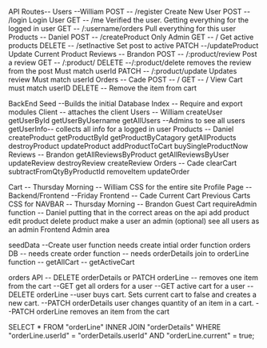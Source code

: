 API Routes--
    Users --William
        POST -- /register Create New User
        POST -- /login Login User
        GET -- /me Verified the user. Getting everything for the logged in user
        GET -- /:username/orders Pull everything for this user
    Products -- Daniel
        POST -- /createProduct Only Admin
        GET -- / Get active products
        DELETE -- /setInactive Set post to active
        PATCH --/updateProduct Update Current Product
    Reviews -- Brandon
        POST -- /:product/review Post a review
        GET -- /:product/
        DELETE --/:product/delete removes the review from the post Must match userId
        PATCH -- /:product/update Updates review Must match userId
    Orders -- Cade
        POST -- /
        GET -- / View Cart must match userID
        DELETE -- Remove the item from cart
    
BackEnd
    Seed --Builds the initial Database
    Index -- Require and export modules
    Client -- attaches the client
    Users -- William
        createUser
        getUserById
        getUserByUsername
        getAllUsers --Admins to see all users 
        getUserInfo-- collects all info for a logged in user
    Products -- Daniel
        createProduct
        getProductById
        getProductByCatagory
        getAllProducts
        destroyProduct
        updateProduct
        addProductToCart
        buySingleProductNow
    Reviews -- Brandon
        getAllReviewsByProduct
        getAllReviewsByUser
        updateReview
        destroyReview
        createReview
    Orders -- Cade
        clearCart
        subtractFromQtyByProductId
        removeItem
        updateOrder



Cart -- Thursday Morning -- William
CSS for the entire site
Profile Page -- Backend/Frontend --Friday
    Frontend -- Cade
    Current Cart
    Previous Carts
CSS for NAVBAR -- Thursday Morning -- Brandon
Guest Cart
requireAdmin function -- Daniel 
    putting that in the correct areas on the api
        add product
        edit product
        delete product
        make a user an admin (optional)
        see all users as an admin
    Frontend Admin area
    

seedData
    --Create user function needs create intial order function
orders DB -- needs create order function
        -- needs orderDetails join to orderLine function
        -- getAllCart
        -- getActiveCart

orders API -- DELETE orderDetails or PATCH orderLine -- removes one item   from the cart
            --GET get all orders for a user
            --GET active cart for a user
            --DELETE orderLine --user buys cart. Sets current cart to false and creates a new cart.
            --PATCH orderDetails user changes quantity of an item in a cart.
            --PATCH orderLine removes an item from the cart
            

SELECT *
FROM "orderLine"
INNER JOIN "orderDetails"
WHERE "orderLine.userId" = "orderDetails.userId" AND "orderLine.current" = true; 




